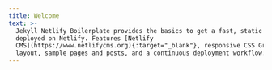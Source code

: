 ```yaml
---
title: Welcome
text: >-
  Jekyll Netlify Boilerplate provides the basics to get a fast, static website
  deployed on Netlify. Features [Netlify
  CMS](https://www.netlifycms.org){:target="_blank"}, responsive CSS Grid
  layout, sample pages and posts, and a continuous deployment workflow.
---
```


